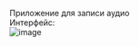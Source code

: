 Приложение для записи аудио <br>
Интерфейс: <br>
![image](https://github.com/user-attachments/assets/734430b5-4c6d-4e08-a724-248a17956237)
